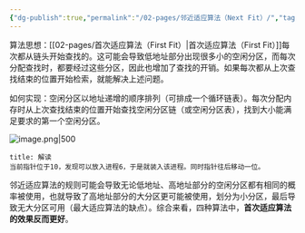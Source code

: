 ```yaml
---
{"dg-publish":true,"permalink":"/02-pages/邻近适应算法（Next Fit）/","tags":["personal/blog"]}
---
```


算法思想：[[02-pages/首次适应算法（First Fit）\|首次适应算法（First Fit）]]每次都从链头开始查找的。这可能会导致低地址部分出现很多小的空闲分区，而每次分配查找时，都要经过这些分区，因此也增加了查找的开销。如果每次都从上次查找结束的位置开始检索，就能解决上述问题。

如何实现：空闲分区以地址递增的顺序排列（可排成一个循环链表）。每次分配内存时从上次查找结束的位置开始查找空闲分区链（或空闲分区表），找到大小能满足要求的第一个空闲分区。

![image.png|500](https://yelanyanyu-img-bed.oss-cn-hangzhou.aliyuncs.com/img/blog/2024/09/20240912192315.png)
```ad-note
title: 解读
当前指针位于10，发现可以放入进程6，于是就装入该进程。同时指针往后移动一位。
```

邻近适应算法的规则可能会导致无论低地址、高地址部分的空闲分区都有相同的概率被使用，也就导致了高地址部分的大分区更可能被使用，划分为小分区，最后导致无大分区可用（最大适应算法的缺点）。综合来看，四种算法中，**首次适应算法的效果反而更好**。